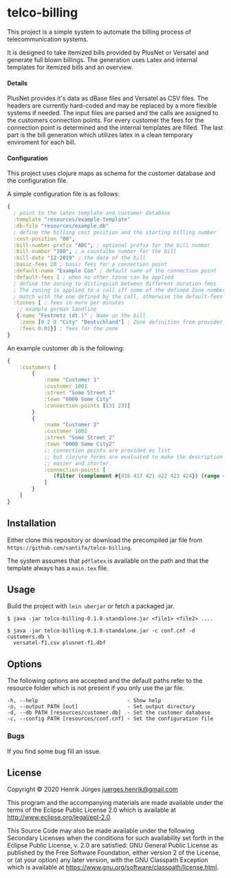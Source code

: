 # telco-billing

This project is a simple system to automate the billing process
of telecommunication systems.


It is designed to take itemized bills provided by PlusNet or Versatel
and generate full blown billings. The generation uses Latex and
internal templates for itemized bills and an overview.

#### Details

PlusNet provides it's data as dBase files and Versatel as CSV files.
The headers are currently hard-coded and may be replaced by a more flexible
systems if needed. The input files are parsed and the calls are assigned to the customers
connection points. For every customer the fees for the connection point is determined
and the internal templates are filled. The last part is the bill generation
which utilizes latex in a clean temporary enviroment for each bill.


#### Configuration

This project uses clojure maps as schema for the customer database
and the configuration file.

A simple configuration file is as follows:

```clojure
{
  ; point to the latex template and customer database
  :template "resources/example-template"
  :db-file "resources/example.db"
  ; define the billing cost position and the starting billing number
  :cost-position "00",
  :bill-number-prefix "ABC", ; optional prefix for the bill number
  :bill-number "100", ; a countalbe number for the bill
  :bill-date "12-2019" ; the date of the bill
  :basic-fees 20 ; basic fees for a connection point
  :default-name "Example Con" ; default name of the connection point
  :default-fees 1 ; when no other tzone can be applied
  ; define the zoning to distinguish between different duration fees
  ; The zoning is applied to a call iff some of the defined Zone numbers or names
  ; match with the one defined by the call, otherwise the default-fees are applied.
  :tzones [ ; fees in euro per minutes
   ;; example german landline
   {:name "Festnetz (dt.)" ; Name on the bill
    :zone [0 2 8 "City" "Deutschland"] ; Zone definition from provider
    :fees 0.01}] ; fees for the zone
}
```

An example customer db is the following:

```clojure
{
    :customers [
        {
            :name "Customer 1"
            :customer 1001
            :street "Some Street 1"
            :town "0000 Some City"
            :connection-points [131 231]
        }
        {
            :name "Customer 2"
            :customer 1002
            :street "Some Street 2"
            :town "0000 Some City2"
            ;; connection points are provided as list
            ;; but clojure forms are evaluated to make the description
            ;; easier and shorter.
            :connection-points [
               (filter (complement #{416 417 421 422 423 424}) (range 401 443))
            ]
        }
    ]
}

```

## Installation

Either clone this repository or download the precompiled jar file
from `https://github.com/santifa/telco-billing`.

The system assumes that `pdflatex` is available on the path and
that the template always has a `main.tex` file.

## Usage

Build the project with `lein uberjar` or fetch a packaged jar.

    $ java -jar telco-billing-0.1.0-standalone.jar <file1> <file2> ....

    $ java -jar telco-billing-0.1.0-standalone.jar -c conf.cnf -d customers.db \
      versatel-f1.csv plusnet-f1.dbf

## Options

The following options are accepted and the default paths refer to the resource
folder which is not present if you only use the jar file.

```
-h, --help                             - Show help
-o, --output PATH [out]                - Set output directory
-d, --db PATH [resources/customer.db]  - Set the customer database
-c, --config PATH [resources/conf.cnf] - Set the configuration file
```

### Bugs

If you find some bug fill an issue.

## License

Copyright © 2020 Henrik Jürges <juerges.henrik@gmail.com>

This program and the accompanying materials are made available under the
terms of the Eclipse Public License 2.0 which is available at
http://www.eclipse.org/legal/epl-2.0.

This Source Code may also be made available under the following Secondary
Licenses when the conditions for such availability set forth in the Eclipse
Public License, v. 2.0 are satisfied: GNU General Public License as published by
the Free Software Foundation, either version 2 of the License, or (at your
option) any later version, with the GNU Classpath Exception which is available
at https://www.gnu.org/software/classpath/license.html.
